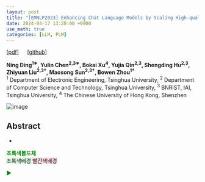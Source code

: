 ```yaml
---
layout: post
title: "[EMNLP2023] Enhancing Chat Language Models by Scaling High-quality Instructional Conversations"
date: 2024-04-17 13:20:00 +0900
use_math: true
categories: [LLM, PLM]
---
```


[[pdf]](https://aclanthology.org/2023.emnlp-main.183.pdf) &emsp;
[[github]](https://github.com/thunlp/UltraChat)

**Ning Ding<sup>1∗</sup>, Yulin Chen<sup>2,3∗</sup>, Bokai Xu<sup>4</sup>, Yujia Qin<sup>2,3</sup>, Shengding Hu<sup>2,3</sup>, Zhiyuan Liu<sup>2,3†</sup>, Maosong Sun<sup>2,3†</sup>, Bowen Zhou<sup>1†</sup>**
<br> <sup>1</sup> Department of Electronic Engineering, Tsinghua University, <sup>2</sup> Department of Computer Science and Technology, Tsinghua University, <sup>3</sup> BNRIST, IAI, Tsinghua University, <sup>4</sup> The Chinese University of Hong Kong, Shenzhen &emsp;

![image](https://github.com/yong1-kim/yong1-kim.github.io/assets/42200027/02a7fabe-3a4c-4303-8fdb-17b6ee11d6a3)

## Abstract
- 


<span style='color:green;font-weight:bold'> 초록색볼드체 </span>
<br>
<span style='background-color: #dcffe4'> 초록색배경 </span>
<span style='background-color: #ffdce0'> 빨간색배경 </span>

<span style='color:green;font-weight:bold'> ▶ </span>
<br>
